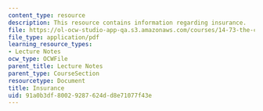 ```yaml
---
content_type: resource
description: This resource contains information regarding insurance.
file: https://ol-ocw-studio-app-qa.s3.amazonaws.com/courses/14-73-the-challenge-of-world-poverty-spring-2011/91a0b3df80029287624dd8e71077f43e_MIT14_73S11_Lec16_slides.pdf
file_type: application/pdf
learning_resource_types:
- Lecture Notes
ocw_type: OCWFile
parent_title: Lecture Notes
parent_type: CourseSection
resourcetype: Document
title: Insurance
uid: 91a0b3df-8002-9287-624d-d8e71077f43e
---
```

